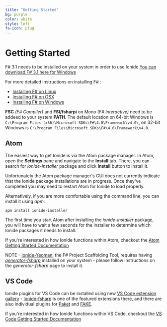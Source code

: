 ```yaml
---
title: "Getting Started"
bg: purple
color: white
style: left
fa-icon: plug
---
```


# Getting Started

F# 3.1 needs to be installed on your system in order to use Ionide
[You can download F# 3.1 here for Windows](https://www.microsoft.com/en-us/download/details.aspx?id=44011)

For more detailed instructions on installing F# :

* [Installing F# on Linux](http://fsharp.org/use/linux/)
* [Installing F# on OSX](http://fsharp.org/use/mac/)
* [Installing F# on Windows](http://fsharp.org/use/windows/)

**FSC** _(F# Compiler)_ and **FSI/fsharpi** on Mono _(F# Interactive)_ need to be addeed to your system **PATH**.
The default location on 64-bit Windows is `C:\Program Files (x86)\Microsoft SDKs\F#\4.0\Framework\v4.0\`, 
on 32-bit Windows is `C:\Program Files\Microsoft SDKs\F#\4.0\Framework\v4.0`.

## Atom

The easiest way to get Ionide is via the Atom package manager. In Atom, open the **Settings** pane and navigate to the **Install** tab. There, you can search for *ionide-installer* package and click **Install** button to install it.

Unfortunately the Atom package manager's GUI does not currently indicate that the Ionide package installations are in progress. Once they've completed you may need to restart Atom for Ionide to load properly.

Alternatively, if you are more comfortable using the command line, you can install it using *apm*:

~~~
apm install ionide-installer
~~~

The first time you start Atom after installing the *ionide-installer* package, you will have to wait a few seconds for the installer to determine which Ionide packages it needs to install.

If you're interested in how Ionide functions within Atom, checkout the [Atom Getting Started Documentation](https://atom.io/docs)

NOTE - [Ionide-Yeoman](https://atom.io/packages/ionide-yeoman), the F# Project Scaffolding Tool, requires having [*generator-fsharp*](https://www.npmjs.com/package/generator-fsharp) installed on your system - please follow instructions on the *generator-fsharp* page to install it.

## VS Code

Ionide plugins for VS Code can be installed using new [VS Code extension gallery](https://marketplace.visualstudio.com/#VSCode) - [Ionide-fsharp](https://marketplace.visualstudio.com/items/Ionide.Ionide-fsharp) is one of the featured extensions there, and there are also individual plugins for [Paket](https://marketplace.visualstudio.com/items/Ionide.Ionide-Paket) and [FAKE](https://marketplace.visualstudio.com/items/Ionide.Ionide-FAKE).

If you're interested in how Ionide functions within VS Code, checkout the [VS Code Getting Started Documentation](https://code.visualstudio.com/Docs)
